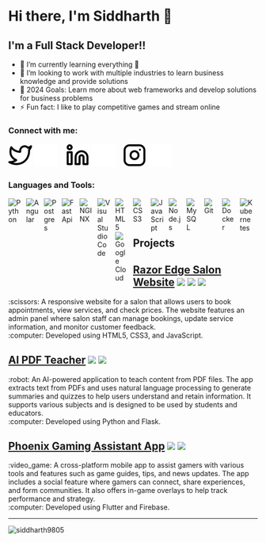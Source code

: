 # Hi there, I'm Siddharth 👋 

## I'm a Full Stack Developer!!

- 🌱 I’m currently learning everything 🤣
- 👯 I’m looking to work with multiple industries to learn business knowledge and provide solutions
- 🥅 2024 Goals: Learn more about web frameworks and develop solutions for business problems
- ⚡ Fun fact: I like to play competitive games and stream online

### Connect with me:

[![website](./img/twitter-light.svg)](https://twitter.com/siddharth_9805#gh-light-mode-only)
[![website](./img/twitter-dark.svg)](https://twitter.com/siddharth_9805#gh-dark-mode-only)
&nbsp;&nbsp;
[![website](./img/linkedin-light.svg)](https://www.linkedin.com/in/siddharth-umachandar-ab70b9178//#gh-light-mode-only)
[![website](./img/linkedin-dark.svg)](https://www.linkedin.com/in/siddharth-umachandar-ab70b9178//#gh-dark-mode-only)
&nbsp;&nbsp;
[![website](./img/instagram-light.svg)](https://www.instagram.com/sid_980575#gh-light-mode-only)
[![website](./img/instagram-dark.svg)](https://www.instagram.com/sid_980575#gh-dark-mode-only)

### Languages and Tools:

<img align="left" alt="Python" width="26px" src="https://cdn.jsdelivr.net/gh/devicons/devicon/icons/python/python-original.svg" style="padding-right:10px;" />
<img align="left" alt="Angular" width="26px" src="https://cdn.icon-icons.com/icons2/2699/PNG/512/angular_logo_icon_169595.png" style="padding-right:10px;" />
<img align="left" alt="Postgres" width="26px" src="https://user-images.githubusercontent.com/24623425/36042969-f87531d4-0d8a-11e8-9dee-e87ab8c6a9e3.png" style="padding-right:10px;"/>
<img align="left" alt="FastApi" width="26px" src="https://cdn.worldvectorlogo.com/logos/fastapi-1.svg" style="padding-right:10px;"/>
<img align="left" alt="NGINX" width="26px" src="https://cdn.icon-icons.com/icons2/2107/PNG/512/file_type_nginx_icon_130305.png" style="padding-right:10px;"/>
<img align="left" alt="Visual Studio Code" width="26px" src="https://cdn.jsdelivr.net/gh/devicons/devicon/icons/vscode/vscode-original.svg" style="padding-right:10px;" />
<img align="left" alt="HTML5" width="26px" src="https://cdn.jsdelivr.net/gh/devicons/devicon/icons/html5/html5-original.svg" style="padding-right:10px;" />
<img align="left" alt="CSS3" width="26px" src="https://cdn.jsdelivr.net/gh/devicons/devicon/icons/css3/css3-original.svg" style="padding-right:10px;" />
<img align="left" alt="JavaScript" width="26px" src="https://cdn.jsdelivr.net/gh/devicons/devicon/icons/javascript/javascript-original.svg" style="padding-right:10px;" />
<img align="left" alt="Node.js" width="26px" src="https://cdn.jsdelivr.net/gh/devicons/devicon/icons/nodejs/nodejs-original.svg" style="padding-right:10px;" />
<img align="left" alt="MySQL" width="26px" src="https://cdn.jsdelivr.net/gh/devicons/devicon/icons/mysql/mysql-original.svg" style="padding-right:10px;" />
<img align="left" alt="Git" width="26px" src="https://cdn.jsdelivr.net/gh/devicons/devicon/icons/git/git-original.svg" style="padding-right:10px;" />
<img align="left" alt="Docker" width="26px" src="https://cdn.jsdelivr.net/gh/devicons/devicon/icons/docker/docker-original.svg" style="padding-right:10px;" />
<img align="left" alt="Kubernetes" width="26px" src="https://cdn.jsdelivr.net/gh/devicons/devicon/icons/kubernetes/kubernetes-plain.svg" style="padding-right:10px;" />
<img align="left" alt="Google Cloud" width="26px" src="https://cdn.jsdelivr.net/gh/devicons/devicon/icons/googlecloud/googlecloud-original.svg" style="padding-right:10px;" />

<br />
<br />

---

## Projects

## [Razor Edge Salon Website](https://github.com/siddharth9805/Razor-Edge-Salon-Website) <img src="https://img.shields.io/badge/-HTML5-E34F26?style=for-the-badge&logo=html5&logoColor=white&style=plastic" /> <img src="https://img.shields.io/badge/-CSS3-1572B6?style=for-the-badge&logo=css3&logoColor=white&style=plastic" /> <img src="https://img.shields.io/badge/-JavaScript-F7DF1E?style=for-the-badge&logo=javascript&logoColor=white&style=plastic" />
<p>:scissors: A responsive website for a salon that allows users to book appointments, view services, and check prices. The website features an admin panel where salon staff can manage bookings, update service information, and monitor customer feedback.<br>
:computer: Developed using HTML5, CSS3, and JavaScript.</p>

## [AI PDF Teacher](https://github.com/siddharth9805/AI-PDF-Teacher) <img src="https://img.shields.io/badge/-Python-3776AB?style=for-the-badge&logo=python&logoColor=white&style=plastic" /> <img src="https://img.shields.io/badge/-Flask-000000?style=for-the-badge&logo=flask&logoColor=white&style=plastic" />
<p>:robot: An AI-powered application to teach content from PDF files. The app extracts text from PDFs and uses natural language processing to generate summaries and quizzes to help users understand and retain information. It supports various subjects and is designed to be used by students and educators.<br>
:computer: Developed using Python and Flask.</p>

## [Phoenix Gaming Assistant App](https://github.com/siddharth9805/Phoenix-Gaming-Assistant-App) <img src="https://img.shields.io/badge/-Flutter-02569B?style=for-the-badge&logo=flutter&logoColor=white&style=plastic" /> <img src="https://img.shields.io/badge/-Firebase-0396DE?style=for-the-badge&logo=firebase&logoColor=FFCA28&style=plastic" />
<p>:video_game: A cross-platform mobile app to assist gamers with various tools and features such as game guides, tips, and news updates. The app includes a social feature where gamers can connect, share experiences, and form communities. It also offers in-game overlays to help track performance and strategy.<br>
:computer: Developed using Flutter and Firebase.</p>

---

<img align="left" src="https://github-readme-stats.vercel.app/api/top-langs?username=siddharth9805&show_icons=true&locale=en&layout=compact" alt="siddharth9805" />

[twitter]: https://twitter.com/siddharth_9805
[instagram]: https://www.instagram.com/sid_980575
[linkedin]: https://www.linkedin.com/in/siddharth-umachandar-ab70b9178
